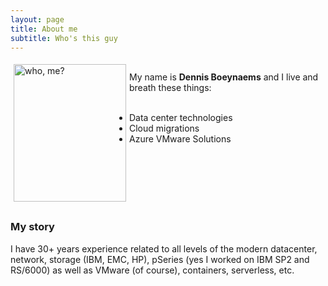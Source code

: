 ```yaml
---
layout: page
title: About me
subtitle: Who's this guy
---
```

<head>
 <style type="text/css">
    img {
      margin: 5px;
      border: 50px;
      float: left;
    }
</style>
</head>

<div class="square">
        <div> <img src="/AVSblog/assets/img/IMG_9409.jpg" alt="who, me?" width="180" height="220" float=left padding=10px>
</div>
<br>My name is <b>Dennis Boeynaems</b> and I live and breath these things: <br>
<br>
<div style="padding-left: 60px;">
<ul>
    <li>Data center technologies</li>  
    <li>Cloud migrations</li>
    <li>Azure VMware Solutions</li>
</ul>
</div>
<br>
<br>
<br>
<br>
<br>
</div>

### My story

I have 30+ years experience related to all levels of the modern datacenter, network, storage (IBM, EMC, HP), pSeries (yes I worked on IBM SP2 and RS/6000) as well as VMware (of course), containers, serverless, etc.
